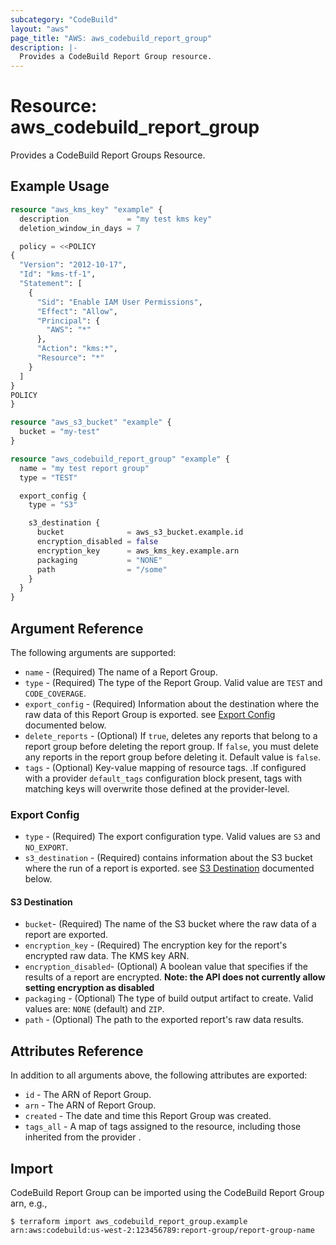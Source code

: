 ```yaml
---
subcategory: "CodeBuild"
layout: "aws"
page_title: "AWS: aws_codebuild_report_group"
description: |-
  Provides a CodeBuild Report Group resource.
---
```


# Resource: aws_codebuild_report_group

Provides a CodeBuild Report Groups Resource.

## Example Usage

```terraform
resource "aws_kms_key" "example" {
  description             = "my test kms key"
  deletion_window_in_days = 7

  policy = <<POLICY
{
  "Version": "2012-10-17",
  "Id": "kms-tf-1",
  "Statement": [
    {
      "Sid": "Enable IAM User Permissions",
      "Effect": "Allow",
      "Principal": {
        "AWS": "*"
      },
      "Action": "kms:*",
      "Resource": "*"
    }
  ]
}
POLICY
}

resource "aws_s3_bucket" "example" {
  bucket = "my-test"
}

resource "aws_codebuild_report_group" "example" {
  name = "my test report group"
  type = "TEST"

  export_config {
    type = "S3"

    s3_destination {
      bucket              = aws_s3_bucket.example.id
      encryption_disabled = false
      encryption_key      = aws_kms_key.example.arn
      packaging           = "NONE"
      path                = "/some"
    }
  }
}
```

## Argument Reference

The following arguments are supported:

* `name` - (Required) The name of a Report Group.
* `type` - (Required) The type of the Report Group. Valid value are `TEST` and `CODE_COVERAGE`.
* `export_config` - (Required) Information about the destination where the raw data of this Report Group is exported. see [Export Config](#export-config) documented below.
* `delete_reports` - (Optional) If `true`, deletes any reports that belong to a report group before deleting the report group. If `false`, you must delete any reports in the report group before deleting it. Default value is `false`.
* `tags` - (Optional) Key-value mapping of resource tags. .If configured with a provider `default_tags` configuration block present, tags with matching keys will overwrite those defined at the provider-level.

### Export Config

* `type` - (Required) The export configuration type. Valid values are `S3` and `NO_EXPORT`.
* `s3_destination` - (Required) contains information about the S3 bucket where the run of a report is exported. see [S3 Destination](#s3-destination) documented below.

#### S3 Destination

* `bucket`- (Required) The name of the S3 bucket where the raw data of a report are exported.
* `encryption_key` - (Required) The encryption key for the report's encrypted raw data. The KMS key ARN.
* `encryption_disabled`- (Optional) A boolean value that specifies if the results of a report are encrypted.
 **Note: the API does not currently allow setting encryption as disabled**
* `packaging` - (Optional) The type of build output artifact to create. Valid values are: `NONE` (default) and `ZIP`.
* `path` - (Optional) The path to the exported report's raw data results.

## Attributes Reference

In addition to all arguments above, the following attributes are exported:

* `id` - The ARN of Report Group.
* `arn` - The ARN of Report Group.
* `created` - The date and time this Report Group was created.
* `tags_all` - A map of tags assigned to the resource, including those inherited from the provider .

## Import

CodeBuild Report Group can be imported using the CodeBuild Report Group arn, e.g.,

```
$ terraform import aws_codebuild_report_group.example arn:aws:codebuild:us-west-2:123456789:report-group/report-group-name
```
